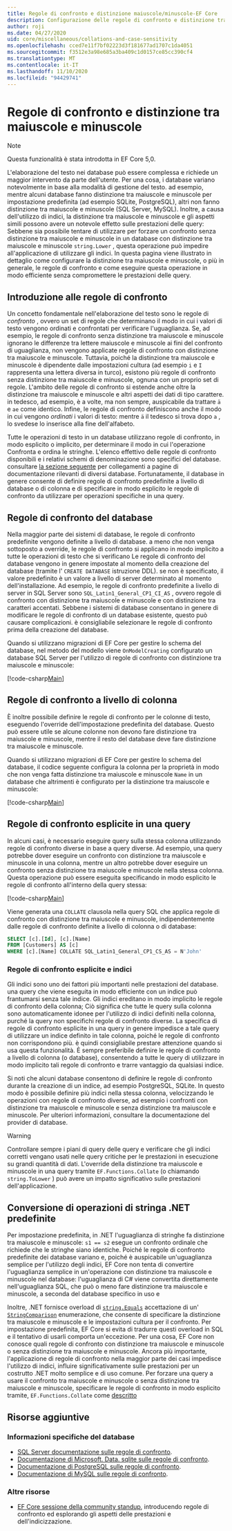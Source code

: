 ```yaml
---
title: Regole di confronto e distinzione maiuscole/minuscole-EF Core
description: Configurazione delle regole di confronto e distinzione tra maiuscole e minuscole nel database e nelle query con Entity Framework Core
author: roji
ms.date: 04/27/2020
uid: core/miscellaneous/collations-and-case-sensitivity
ms.openlocfilehash: cced7e11f7bf02223d3f181677ad1707c1da4051
ms.sourcegitcommit: f3512e3a98e685a3ba409c1d0157ce85cc390cf4
ms.translationtype: MT
ms.contentlocale: it-IT
ms.lasthandoff: 11/10/2020
ms.locfileid: "94429741"
---
```

# <a name="collations-and-case-sensitivity"></a>Regole di confronto e distinzione tra maiuscole e minuscole

> [!NOTE]
> Questa funzionalità è stata introdotta in EF Core 5,0.

L'elaborazione del testo nei database può essere complessa e richiede un maggior intervento da parte dell'utente. Per una cosa, i database variano notevolmente in base alla modalità di gestione del testo. ad esempio, mentre alcuni database fanno distinzione tra maiuscole e minuscole per impostazione predefinita (ad esempio SQLite, PostgreSQL), altri non fanno distinzione tra maiuscole e minuscole (SQL Server, MySQL). Inoltre, a causa dell'utilizzo di indici, la distinzione tra maiuscole e minuscole e gli aspetti simili possono avere un notevole effetto sulle prestazioni delle query: Sebbene sia possibile tentare di utilizzare per forzare un confronto senza distinzione tra maiuscole e minuscole in un database con distinzione tra maiuscole e minuscole `string.Lower` , questa operazione può impedire all'applicazione di utilizzare gli indici. In questa pagina viene illustrato in dettaglio come configurare la distinzione tra maiuscole e minuscole, o più in generale, le regole di confronto e come eseguire questa operazione in modo efficiente senza compromettere le prestazioni delle query.

## <a name="introduction-to-collations"></a>Introduzione alle regole di confronto

Un concetto fondamentale nell'elaborazione del testo sono le regole di *confronto* , ovvero un set di regole che determinano il modo in cui i valori di testo vengono ordinati e confrontati per verificare l'uguaglianza. Se, ad esempio, le regole di confronto senza distinzione tra maiuscole e minuscole ignorano le differenze tra lettere maiuscole e minuscole ai fini del confronto di uguaglianza, non vengono applicate regole di confronto con distinzione tra maiuscole e minuscole. Tuttavia, poiché la distinzione tra maiuscole e minuscole è dipendente dalle impostazioni cultura (ad esempio `i` e `I` rappresenta una lettera diversa in turco), esistono più regole di confronto senza distinzione tra maiuscole e minuscole, ognuna con un proprio set di regole. L'ambito delle regole di confronto si estende anche oltre la distinzione tra maiuscole e minuscole e altri aspetti dei dati di tipo carattere. in tedesco, ad esempio, è a volte, ma non sempre, auspicabile da trattare `ä` e `ae` come identico. Infine, le regole di confronto definiscono anche il modo in cui vengono *ordinati* i valori di testo: mentre `ä` il tedesco si trova dopo `a` , lo svedese lo inserisce alla fine dell'alfabeto.

Tutte le operazioni di testo in un database utilizzano regole di confronto, in modo esplicito o implicito, per determinare il modo in cui l'operazione Confronta e ordina le stringhe. L'elenco effettivo delle regole di confronto disponibili e i relativi schemi di denominazione sono specifici del database. consultare [la sezione seguente](#database-specific-information) per collegamenti a pagine di documentazione rilevanti di diversi database. Fortunatamente, il database in genere consente di definire regole di confronto predefinite a livello di database o di colonna e di specificare in modo esplicito le regole di confronto da utilizzare per operazioni specifiche in una query.

## <a name="database-collation"></a>Regole di confronto del database

Nella maggior parte dei sistemi di database, le regole di confronto predefinite vengono definite a livello di database. a meno che non venga sottoposto a override, le regole di confronto si applicano in modo implicito a tutte le operazioni di testo che si verificano Le regole di confronto del database vengono in genere impostate al momento della creazione del database (tramite l' `CREATE DATABASE` istruzione DDL). se non è specificato, il valore predefinito è un valore a livello di server determinato al momento dell'installazione. Ad esempio, le regole di confronto predefinite a livello di server in SQL Server sono `SQL_Latin1_General_CP1_CI_AS` , ovvero regole di confronto con distinzione tra maiuscole e minuscole e con distinzione tra caratteri accentati. Sebbene i sistemi di database consentano in genere di modificare le regole di confronto di un database esistente, questo può causare complicazioni. è consigliabile selezionare le regole di confronto prima della creazione del database.

Quando si utilizzano migrazioni di EF Core per gestire lo schema del database, nel metodo del modello viene `OnModelCreating` configurato un database SQL Server per l'utilizzo di regole di confronto con distinzione tra maiuscole e minuscole:

[!code-csharp[Main](../../../samples/core/Miscellaneous/Collations/Program.cs?range=40)]

## <a name="column-collation"></a>Regole di confronto a livello di colonna

È inoltre possibile definire le regole di confronto per le colonne di testo, eseguendo l'override dell'impostazione predefinita del database. Questo può essere utile se alcune colonne non devono fare distinzione tra maiuscole e minuscole, mentre il resto del database deve fare distinzione tra maiuscole e minuscole.

Quando si utilizzano migrazioni di EF Core per gestire lo schema del database, il codice seguente configura la colonna per la proprietà in modo che non venga fatta distinzione tra maiuscole e minuscole `Name` in un database che altrimenti è configurato per la distinzione tra maiuscole e minuscole:

[!code-csharp[Main](../../../samples/core/Miscellaneous/Collations/Program.cs?name=OnModelCreating&highlight=6)]

## <a name="explicit-collation-in-a-query"></a>Regole di confronto esplicite in una query

In alcuni casi, è necessario eseguire query sulla stessa colonna utilizzando regole di confronto diverse in base a query diverse. Ad esempio, una query potrebbe dover eseguire un confronto con distinzione tra maiuscole e minuscole in una colonna, mentre un altro potrebbe dover eseguire un confronto senza distinzione tra maiuscole e minuscole nella stessa colonna. Questa operazione può essere eseguita specificando in modo esplicito le regole di confronto all'interno della query stessa:

[!code-csharp[Main](../../../samples/core/Miscellaneous/Collations/Program.cs?name=SimpleQueryCollation)]

Viene generata una `COLLATE` clausola nella query SQL che applica regole di confronto con distinzione tra maiuscole e minuscole, indipendentemente dalle regole di confronto definite a livello di colonna o di database:

```sql
SELECT [c].[Id], [c].[Name]
FROM [Customers] AS [c]
WHERE [c].[Name] COLLATE SQL_Latin1_General_CP1_CS_AS = N'John'
```

### <a name="explicit-collations-and-indexes"></a>Regole di confronto esplicite e indici

Gli indici sono uno dei fattori più importanti nelle prestazioni del database. una query che viene eseguita in modo efficiente con un indice può frantumarsi senza tale indice. Gli indici ereditano in modo implicito le regole di confronto della colonna; Ciò significa che tutte le query sulla colonna sono automaticamente idonee per l'utilizzo di indici definiti nella colonna, purché la query non specifichi regole di confronto diverse. La specifica di regole di confronto esplicite in una query in genere impedisce a tale query di utilizzare un indice definito in tale colonna, poiché le regole di confronto non corrispondono più. è quindi consigliabile prestare attenzione quando si usa questa funzionalità. È sempre preferibile definire le regole di confronto a livello di colonna (o database), consentendo a tutte le query di utilizzare in modo implicito tali regole di confronto e trarre vantaggio da qualsiasi indice.

Si noti che alcuni database consentono di definire le regole di confronto durante la creazione di un indice, ad esempio PostgreSQL, SQLite. In questo modo è possibile definire più indici nella stessa colonna, velocizzando le operazioni con regole di confronto diverse, ad esempio i confronti con distinzione tra maiuscole e minuscole e senza distinzione tra maiuscole e minuscole. Per ulteriori informazioni, consultare la documentazione del provider di database.

> [!WARNING]
> Controllare sempre i piani di query delle query e verificare che gli indici corretti vengano usati nelle query critiche per le prestazioni in esecuzione su grandi quantità di dati. L'override della distinzione tra maiuscole e minuscole in una query tramite `EF.Functions.Collate` (o chiamando `string.ToLower` ) può avere un impatto significativo sulle prestazioni dell'applicazione.

## <a name="translation-of-built-in-net-string-operations"></a>Conversione di operazioni di stringa .NET predefinite

Per impostazione predefinita, in .NET l'uguaglianza di stringhe fa distinzione tra maiuscole e minuscole: `s1 == s2` esegue un confronto ordinale che richiede che le stringhe siano identiche. Poiché le regole di confronto predefinite dei database variano e, poiché è auspicabile un'uguaglianza semplice per l'utilizzo degli indici, EF Core non tenta di convertire l'uguaglianza semplice in un'operazione con distinzione tra maiuscole e minuscole nel database: l'uguaglianza di C# viene convertita direttamente nell'uguaglianza SQL, che può o meno fare distinzione tra maiuscole e minuscole, a seconda del database specifico in uso e

Inoltre, .NET fornisce overload di [`string.Equals`](/dotnet/api/system.string.equals#System_String_Equals_System_String_System_StringComparison_) accettazione di un' [`StringComparison`](/dotnet/api/system.stringcomparison) enumerazione, che consente di specificare la distinzione tra maiuscole e minuscole e le impostazioni cultura per il confronto. Per impostazione predefinita, EF Core si evita di tradurre questi overload in SQL e il tentativo di usarli comporta un'eccezione. Per una cosa, EF Core non conosce quali regole di confronto con distinzione tra maiuscole e minuscole o senza distinzione tra maiuscole e minuscole. Ancora più importante, l'applicazione di regole di confronto nella maggior parte dei casi impedisce l'utilizzo di indici, influire significativamente sulle prestazioni per un costrutto .NET molto semplice e di uso comune. Per forzare una query a usare il confronto tra maiuscole e minuscole o senza distinzione tra maiuscole e minuscole, specificare le regole di confronto in modo esplicito tramite, `EF.Functions.Collate` come [descritto](#explicit-collations-and-indexes)

## <a name="additional-resources"></a>Risorse aggiuntive

### <a name="database-specific-information"></a>Informazioni specifiche del database

* [SQL Server documentazione sulle regole di confronto](/sql/relational-databases/collations/collation-and-unicode-support).
* [Documentazione di Microsoft. Data. sqlite sulle regole di confronto](/dotnet/standard/data/sqlite/collation).
* [Documentazione di PostgreSQL sulle regole di confronto](https://www.postgresql.org/docs/current/collation.html).
* [Documentazione di MySQL sulle regole di confronto](https://dev.mysql.com/doc/refman/en/charset-general.html).

### <a name="other-resources"></a>Altre risorse

* [EF Core sessione della community standup](https://www.youtube.com/watch?v=OgMhLVa_VfA&list=PLdo4fOcmZ0oX-DBuRG4u58ZTAJgBAeQ-t&index=1), introducendo regole di confronto ed esplorando gli aspetti delle prestazioni e dell'indicizzazione.
